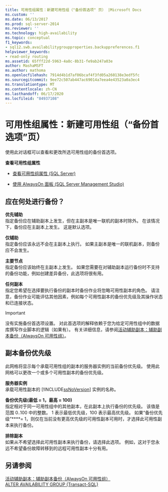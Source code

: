 ```yaml
---
title: 可用性组属性：新建可用性组（"备份首选项" 页） |Microsoft Docs
ms.custom: ''
ms.date: 06/13/2017
ms.prod: sql-server-2014
ms.reviewer: ''
ms.technology: high-availability
ms.topic: conceptual
f1_keywords:
- sql12.swb.availabilitygroupproperties.backuppreferences.f1
helpviewer_keywords:
- read-only routing
ms.assetid: 65fff22d-5963-4a8c-8b31-fe9ab247a03e
author: MashaMSFT
ms.author: mathoma
ms.openlocfilehash: 7914d4b1d7af06bcaf4f3fd05a260138e3edf5fc
ms.sourcegitcommit: 9ee72c507ab447ac69014a7eea4e43523a0a3ec4
ms.translationtype: MT
ms.contentlocale: zh-CN
ms.lasthandoff: 06/17/2020
ms.locfileid: "84937108"
---
```

# <a name="availability-group-properties-new-availability-group-backup-preferences-page"></a>可用性组属性：新建可用性组（“备份首选项”页）
  使用此对话框可以查看和更改所选可用性组的备份首选项。  
  
 **查看可用性组属性**  
  
-   [查看可用性组属性 (SQL Server)](view-availability-group-properties-sql-server.md)  
  
-   [使用 AlwaysOn 面板 (SQL Server Management Studio)](use-the-always-on-dashboard-sql-server-management-studio.md)  
  
## <a name="where-should-backups-occur"></a>应在何处进行备份？  
 **优先辅助**  
 指定备份应在辅助副本上发生，但在主副本是唯一联机的副本时除外。 在该情况下，备份应在主副本上发生。 这是默认选项。  
  
 **仅辅助**  
 指定备份应该永远不会在主副本上执行。 如果主副本是唯一的联机副本，则备份应不会发生。  
  
 **主要节点**  
 指定备份应该始终在主副本上发生。 如果您需要在对辅助副本运行备份时不支持的备份功能，例如创建差异备份，此选项将很有用。  
  
 **任何副本**  
 指定您希望在选择要执行备份的副本时备份作业将忽略可用性副本的角色。 请注意，备份作业可能评估其他因素，例如每个可用性副本的备份优先级及其操作状态和已连接状态。  
  
> [!IMPORTANT]  
>  没有实施备份首选项设置。 对此首选项的解释依赖于您为给定可用性组中的数据库撰写作业脚本的逻辑（如果有）。 有关详细信息，请参阅[活动辅助副本：辅助副本备份（AlwaysOn 可用性组）](active-secondaries-backup-on-secondary-replicas-always-on-availability-groups.md)。  
  
## <a name="replica-backup-priorities"></a>副本备份优先级  
 此网格将显示每个承载可用性组的副本的服务器实例的当前备份优先级。 使用此网格可以更改一个或多个可用性副本的备份优先级。  
  
 **服务器实例**  
 承载可用性副本的 [!INCLUDE[ssNoVersion](../../../includes/ssnoversion-md.md)] 实例的名称。  
  
 **备份优先级(最低 = 1，最高 = 100)**  
 指定相对于同一可用性组中的其他副本，在此副本上执行备份的优先级。 该值是范围 0..100 中的整数。 1 表示最低优先级，100 表示最高优先级。 如果“备份优先级”****= 1，则仅在当前没有更高优先级的可用性副本可用时，才选择此可用性副本来执行备份。  
  
 **排除副本**  
 如果从不希望选择此可用性副本来执行备份，请选择此选项。 例如，这对于您永远不希望备份故障转移到的远程可用性副本十分有用。  
  
## <a name="see-also"></a>另请参阅  
 [活动辅助副本：辅助副本备份（AlwaysOn 可用性组）](active-secondaries-backup-on-secondary-replicas-always-on-availability-groups.md)   
 [ALTER AVAILABILITY GROUP (Transact-SQL)](/sql/t-sql/statements/alter-availability-group-transact-sql)  
  
  
